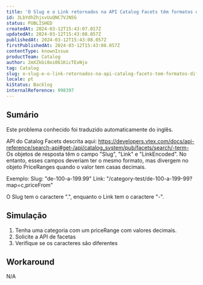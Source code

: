 ```yaml
---
title: 'O Slug e o Link retornados na API Catalog Facets têm formatos diferentes.'
id: 3LbYdhZhjsvUuQNC7VJN5G
status: PUBLISHED
createdAt: 2024-03-12T15:43:07.017Z
updatedAt: 2024-03-12T15:43:08.057Z
publishedAt: 2024-03-12T15:43:08.057Z
firstPublishedAt: 2024-03-12T15:43:08.057Z
contentType: knownIssue
productTeam: Catalog
author: 2mXZkbi0oi061KicTExNjo
tag: Catalog
slug: o-slug-e-o-link-retornados-na-api-catalog-facets-tem-formatos-diferentes
locale: pt
kiStatus: Backlog
internalReference: 998397
---
```


## Sumário

<div class="alert alert-info">
  <p>Este problema conhecido foi traduzido automaticamente do inglês.</p>
</div>


API do Catalog Facets descrita aqui: https://developers.vtex.com/docs/api-reference/search-api#get-/api/catalog_system/pub/facets/search/-term-
Os objetos de resposta têm o campo "Slug", "Link" e "LinkEncoded". No entanto, esses campos deveriam ter o mesmo formato, mas divergem no objeto PriceRanges quando o valor tem casas decimais.

Exemplo:
Slug: "de-100-a-199.99"
Link: "/category-test/de-100-a-199-99?map=c,priceFrom"

O Slug tem o caractere ".", enquanto o Link tem o caractere "-".


## Simulação



1. Tenha uma categoria com um priceRange com valores decimais.
2. Solicite a API de facetas
3. Verifique se os caracteres são diferentes

## Workaround


N/A





